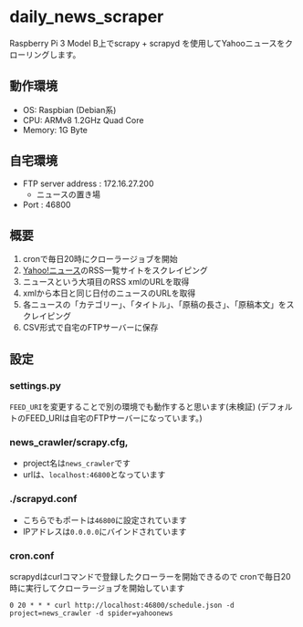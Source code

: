 # daily_news_scraper

Raspberry Pi 3 Model B上でscrapy + scrapyd を使用してYahooニュースをクローリングします。

## 動作環境

- OS: Raspbian (Debian系)
- CPU: ARMv8 1.2GHz Quad Core
- Memory: 1G Byte

## 自宅環境

- FTP server address : 172.16.27.200
    - ニュースの置き場
- Port : 46800

## 概要

1. cronで毎日20時にクローラージョブを開始
2. [Yahoo!ニュース](https://headlines.yahoo.co.jp/rss/list)のRSS一覧サイトをスクレイピング
3. ニュースという大項目のRSS xmlのURLを取得
4. xmlから本日と同じ日付のニュースのURLを取得
5. 各ニュースの「カテゴリー」、「タイトル」、「原稿の長さ」、「原稿本文」をスクレイピング
6. CSV形式で自宅のFTPサーバーに保存

## 設定

### settings.py

`FEED_URI`を変更することで別の環境でも動作すると思います(未検証)
(デフォルトのFEED_URIは自宅のFTPサーバーになっています。)

### news_crawler/scrapy.cfg,

- project名は`news_crawler`です
- urlは、`localhost:46800`となっています

### ./scrapyd.conf

- こちらでもポートは`46800`に設定されています
- IPアドレスは`0.0.0.0`にバインドされています

### cron.conf

scrapydはcurlコマンドで登録したクローラーを開始できるので
cronで毎日20時に実行してクローラージョブを開始しています

```
0 20 * * * curl http://localhost:46800/schedule.json -d project=news_crawler -d spider=yahoonews
```
